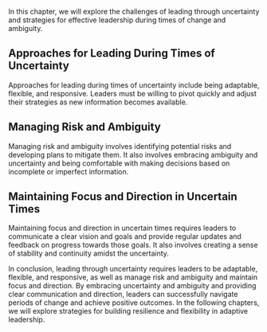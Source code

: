 
In this chapter, we will explore the challenges of leading through uncertainty and strategies for effective leadership during times of change and ambiguity.

Approaches for Leading During Times of Uncertainty
--------------------------------------------------

Approaches for leading during times of uncertainty include being adaptable, flexible, and responsive. Leaders must be willing to pivot quickly and adjust their strategies as new information becomes available.

Managing Risk and Ambiguity
---------------------------

Managing risk and ambiguity involves identifying potential risks and developing plans to mitigate them. It also involves embracing ambiguity and uncertainty and being comfortable with making decisions based on incomplete or imperfect information.

Maintaining Focus and Direction in Uncertain Times
--------------------------------------------------

Maintaining focus and direction in uncertain times requires leaders to communicate a clear vision and goals and provide regular updates and feedback on progress towards those goals. It also involves creating a sense of stability and continuity amidst the uncertainty.

In conclusion, leading through uncertainty requires leaders to be adaptable, flexible, and responsive, as well as manage risk and ambiguity and maintain focus and direction. By embracing uncertainty and ambiguity and providing clear communication and direction, leaders can successfully navigate periods of change and achieve positive outcomes. In the following chapters, we will explore strategies for building resilience and flexibility in adaptive leadership.
